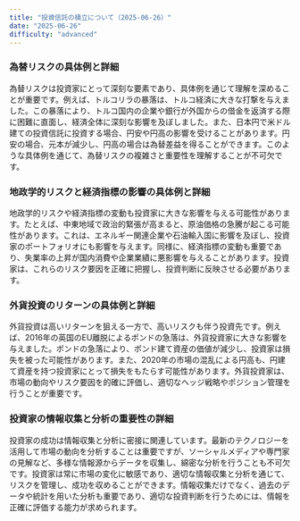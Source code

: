 ```yaml
---
title: "投資信託の積立について（2025-06-26）"
date: "2025-06-26"
difficulty: "advanced"
---
```


### 為替リスクの具体例と詳細

為替リスクは投資家にとって深刻な要素であり、具体例を通じて理解を深めることが重要です。例えば、トルコリラの暴落は、トルコ経済に大きな打撃を与えました。この暴落により、トルコ国内の企業や銀行が外国からの借金を返済する際に困難に直面し、経済全体に深刻な影響を及ぼしました。また、日本円で米ドル建ての投資信託に投資する場合、円安や円高の影響を受けることがあります。円安の場合、元本が減少し、円高の場合は為替差益を得ることができます。このような具体例を通じて、為替リスクの複雑さと重要性を理解することが不可欠です。

### 地政学的リスクと経済指標の影響の具体例と詳細

地政学的リスクや経済指標の変動も投資家に大きな影響を与える可能性があります。たとえば、中東地域で政治的緊張が高まると、原油価格の急騰が起こる可能性があります。これは、エネルギー関連企業や石油輸入国に影響を及ぼし、投資家のポートフォリオにも影響を与えます。同様に、経済指標の変動も重要であり、失業率の上昇が国内消費や企業業績に悪影響を与えることがあります。投資家は、これらのリスク要因を正確に把握し、投資判断に反映させる必要があります。

### 外貨投資のリターンの具体例と詳細

外貨投資は高いリターンを狙える一方で、高いリスクも伴う投資先です。例えば、2016年の英国のEU離脱によるポンドの急落は、外貨投資家に大きな影響を与えました。ポンドの急落により、ポンド建て資産の価値が減少し、投資家は損失を被った可能性があります。また、2020年の市場の混乱による円高も、円建て資産を持つ投資家にとって損失をもたらす可能性があります。外貨投資家は、市場の動向やリスク要因を的確に評価し、適切なヘッジ戦略やポジション管理を行うことが重要です。

### 投資家の情報収集と分析の重要性の詳細

投資家の成功は情報収集と分析に密接に関連しています。最新のテクノロジーを活用して市場の動向を分析することは重要ですが、ソーシャルメディアや専門家の見解など、多様な情報源からデータを収集し、綿密な分析を行うことも不可欠です。投資家は常に市場の変化に敏感であり、適切な情報収集と分析を通じて、リスクを管理し、成功を収めることができます。情報収集だけでなく、過去のデータや統計を用いた分析も重要であり、適切な投資判断を行うためには、情報を正確に評価する能力が求められます。
